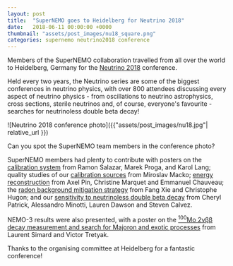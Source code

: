 ```yaml
---
layout: post
title:  "SuperNEMO goes to Heidelberg for Neutrino 2018"
date:   2018-06-11 00:00:00 +0000
thumbnail: "assets/post_images/nu18_square.png"
categories: supernemo neutrino2018 conference
---
```


Members of the SuperNEMO collaboration travelled from all over the world to Heidelberg, Germany for the [Neutrino 2018](https://www.mpi-hd.mpg.de/nu2018/) conference.

Held every two years, the Neutrino series are some of the biggest conferences in neutrino physics, with over 800 attendees discussing every aspect of neutrino physics - from oscillations to neutrino astrophysics, cross sections, sterile neutrinos and, of course, everyone's favourite - searches for neutrinoless double beta decay!

![Neutrino 2018 conference photo]({{"assets/post_images/nu18.jpg"| relative_url }})

Can you spot the SuperNEMO team members in the conference photo?

SuperNEMO members had plenty to contribute with posters on the [calibration system](https://indico.desy.de/indico/event/18342/session/34/contribution/253/material/poster/0.pdf) from Ramon Salazar, Marek Proga, and Karol Lang; quality studies of our [calibration sources](https://indico.desy.de/indico/event/18342/session/34/contribution/196/material/0/0.pdf) from Miroslav Macko; [energy reconstruction](https://indico.desy.de/indico/event/18342/session/34/contribution/399/material/poster/0.pdf) from Axel Pin, Christine Marquet and Emmanuel Chauveau; the [radon background mitigation strategy](https://indico.desy.de/indico/event/18342/session/34/contribution/525/material/slides/0.pdf) from Fang Xie and Christophe Hugon; and our [sensitivity to neutrinoless double beta decay](https://indico.desy.de/indico/event/18342/session/34/contribution/219/material/slides/1.pdf) from Cheryl Patrick, Alessandro Minotti, Lauren Dawson and Steven Calvez.

NEMO-3 results were also presented, with a poster on the [$^{100}$Mo 2νββ decay measurement and search for Majoron and exotic processes](https://indico.desy.de/indico/event/18342/session/34/contribution/525/material/slides/0.pdf) from Laurent Simard and Victor Tretyak.

Thanks to the organising committee at Heidelberg for a fantastic conference!
